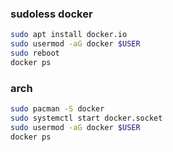 ### sudoless docker

```bash
sudo apt install docker.io
sudo usermod -aG docker $USER
sudo reboot
docker ps
```

### arch

```bash
sudo pacman -S docker
sudo systemctl start docker.socket
sudo usermod -aG docker $USER
docker ps
```
